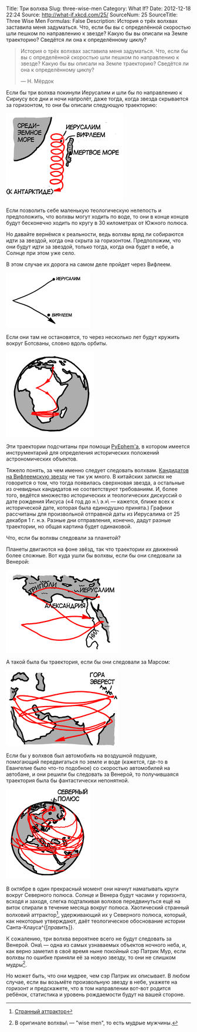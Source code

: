 Title: Три волхва
Slug: three-wise-men
Category: What If?
Date: 2012-12-18 22:24
Source: http://what-if.xkcd.com/25/
SourceNum: 25
SourceTitle: Three Wise Men
Formulas: False
Description: История о трёх волхвах заставила меня задуматься. Что, если бы вы с определённой скоростью шли пешком по направлению к звезде? Какую бы вы описали на Земле траекторию? Сведётся ли она к определённому циклу?

> История о трёх волхвах заставила меня задуматься. Что, если бы вы с определённой скоростью шли пешком по направлению к звезде? Какую бы вы описали на Земле траекторию? Сведётся ли она к определённому циклу?
>
> — Н. Мёрдок

Если бы три волхва покинули Иерусалим и шли бы по направлению к Сириусу все дни и ночи напролёт, даже тогда, когда звезда скрывается за горизонтом, то они бы описали следующую траекторию:

![](/uploads/025-three-wise-men/magi_sirius_walk.png "Несколько поражённых звездой волхвов идут по спирали на юг.")

Если позволить себе маленькую теологическую нелепость и предположить, что волхвы могут ходить по воде, то они в конце концов будут бесконечно ходить по кругу в 30 километрах от Южного полюса.

Но давайте вернёмся к реальности, ведь волхвы вряд ли собираются идти за звездой, когда она скрыта за горизонтом. Предположим, что они будут идти за звездой, только тогда, когда она будет в небе, а Солнце при этом уже село.

В этом случае их дорога на самом деле пройдет через Вифлеем.

![](/uploads/025-three-wise-men/magi_sirius_realistic_close.png "Волхвы атакуют Иерусалим полуклещевидным маневром.")

Если они там не остановятся, то через несколько лет будут кружить вокруг Ботсваны, словно вдоль орбиты.

![](/uploads/025-three-wise-men/magi_sirius_realistic.png "Дитё, дитё, потеет от жары / мы принесём ему сальдирование и образование.")

Эти траектории подсчитаны при помощи [PyEphem\'а](http://rhodesmill.org/pyephem/), в котором имеется инструментарий для определения исторических положений астрономических объектов.

Тяжело понять, за чем именно следует следовать волхвам. [Кандидатов на Вифлеемскую звезду](http://www.observadores-cometas.com/Star_of_Bethlehem/English/Whatnot.htm) не так уж много. В китайских записях не говорится о том, что тогда появилась сверхновая звезда, а остальные из очевидных кандидатов не соответствуют требованиям. И, более того, ведётся множество исторических и теологических дискуссий о дате рождения Иисуса («4 год до н.\ э.»\ — кажется, ближе всех к исторической дате, которая была единодушно принята.) Графики рассчитаны для произвольной отправной даты из Иерусалима от 25 декабря 1 г. н.э. Разные дни отправления, конечно, дадут разные траектории, но общая картина будет одинаковой.

Что, если бы волхвы следовали за планетой?

Планеты двигаются на фоне звёзд, так что траектории их движений более сложные. Вот куда ушли бы волхвы, если бы они следовали за Венерой:

![](/uploads/025-three-wise-men/magi_venus.png "Волхвы теряют интерес к ребёнку и берут отпуск в Триполи на Красном море.")

А такой была бы траектория, если бы они следовали за Марсом:

![](/uploads/025-three-wise-men/magi_mars.png "Три волхва ищут дитя Иисуса на верхушке горы Эверест, что вполне разумно, учитывая, что он спускается с небес и ступает на первую землю, до которой доберется.")

Если бы у волхвов был автомобиль на воздушной подушке, помогающий передвигаться по земле и воде (кажется, где-то в Евангелие было что-то подобное) со скоростью автомобилей на автобане, и они решили бы следовать за Венерой, то получившаяся траектория была бы фантастически непонятной.

![](/uploads/025-three-wise-men/magi_venus_car.png "Три волхва и их магический автомобиль на воздушной подушке, в главных ролях дональд гловер, кал пенн, энди сэмберг, и патри харрис в роли автомобиля на воздушной подушке.")

В октябре в один прекрасный момент они начнут наматывать круги вокруг Северного полюса. Солнце и Венера будут часами у горизонта, всходя и заходя, слегка подталкивая волхвов передвинуться ещё на виток спирали в течение месяца вокруг полюса. Хаотический странный волховий аттрактор[^1], удерживающий их у Северного полюса, который, как некоторые утверждают, даёт теологическое обоснование истории Санта-Клауса^{[_править_]}.

К сожалению, три волхва вероятнее всего не будут следовать за Венерой. Она\ — одна из самых узнаваемых объектов ночного неба, и, как верно заметил в своё время ныне покойный сэр Патрик Мур, если волхвы по ошибке приняли её за новую звезду, то они не слишком мудры[^2].

Но может быть, что они мудрее, чем сэр Патрик их описывает. В любом случае, если вы возьмёте произвольную звезду в небе, укажете на горизонт и предскажете, что в том направлении вот-вот родится ребёнок, статистика и уровень рождаемости будут на вашей стороне.

[^1]: [Странный аттрактор](http://ru.wikipedia.org/wiki/Аттрактор)
[^2]: В оригинале волхвы\ — "wise men", то есть мудрые мужчины.
